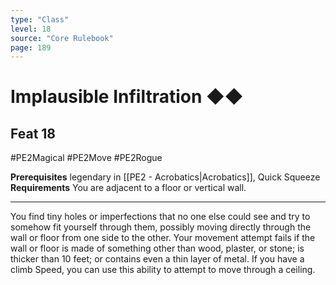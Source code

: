 ```yaml
---
type: "Class"
level: 18
source: "Core Rulebook"
page: 189
---
```

# Implausible Infiltration ◆◆
## Feat 18
#PE2Magical #PE2Move #PE2Rogue

**Prerequisites** legendary in [[PE2 - Acrobatics|Acrobatics]], Quick Squeeze
**Requirements** You are adjacent to a floor or vertical wall.

---
You find tiny holes or imperfections that no one else could see and try to somehow fit yourself through them, possibly moving directly through the wall or floor from one side to the other. Your movement attempt fails if the wall or floor is made of something other than wood, plaster, or stone; is thicker than 10 feet; or contains even a thin layer of metal. If you have a climb Speed, you can use this ability to attempt to move through a ceiling.